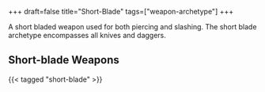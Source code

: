 +++
draft=false
title="Short-Blade"
tags=["weapon-archetype"]
+++

A short bladed weapon used for both piercing and slashing. The short blade archetype encompasses all knives and daggers.

## Short-blade Weapons

{{< tagged "short-blade" >}}
